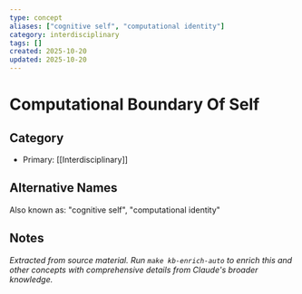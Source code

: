 ```yaml
---
type: concept
aliases: ["cognitive self", "computational identity"]
category: interdisciplinary
tags: []
created: 2025-10-20
updated: 2025-10-20
---
```


# Computational Boundary Of Self

## Category

- Primary: [[Interdisciplinary]]

## Alternative Names

Also known as: "cognitive self", "computational identity"

## Notes

*Extracted from source material. Run `make kb-enrich-auto` to enrich this and other concepts with comprehensive details from Claude's broader knowledge.*
